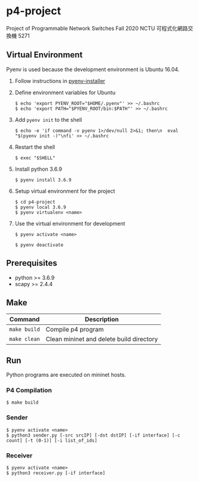 # p4-project
Project of Programmable Network Switches Fall 2020 NCTU 可程式化網路交換機 5271



## Virtual Environment  
Pyenv is used because the development environment is Ubuntu 16.04.  
1. Follow instructions in [pyenv-installer](https://github.com/pyenv/pyenv-installer)  

2. Define environment variables for Ubuntu  
    ```shell
    $ echo 'export PYENV_ROOT="$HOME/.pyenv"' >> ~/.bashrc
    $ echo 'export PATH="$PYENV_ROOT/bin:$PATH"' >> ~/.bashrc
    ```

3. Add `pyenv init` to the shell  
    ```shell
    $ echo -e 'if command -v pyenv 1>/dev/null 2>&1; then\n  eval "$(pyenv init -)"\nfi' >> ~/.bashrc
    ```

4. Restart the shell  
    ```shell
    $ exec "$SHELL"
    ```

5. Install python 3.6.9  
    ```shell
    $ pyenv install 3.6.9
    ```

6. Setup virtual environment for the project  
    ```shell
    $ cd p4-project
    $ pyenv local 3.6.9
    $ pyenv virtualenv <name>
    ```

7. Use the virtual environment for development  
    ```shell
    $ pyenv activate <name>
    ```
    ```shell
    $ pyenv deactivate
    ```



## Prerequisites
* python >= 3.6.9
* scapy >= 2.4.4



## Make
|Command|Description|
|---|---|
|`make build`|Compile p4 program|
|`make clean`|Clean mininet and delete build directory|



## Run  
Python programs are executed on mininet hosts.

### P4 Compilation  
   ```shell
   $ make build
   ```

### Sender  
   ```shell
   $ pyenv activate <name>
   $ python3 sender.py [-src srcIP] [-dst dstIP] [-if interface] [-c count] [-t (0-1)] [-i list_of_ids]
   ```

### Receiver  
   ```shell
   $ pyenv activate <name>
   $ python3 receiver.py [-if interface]
   ```
